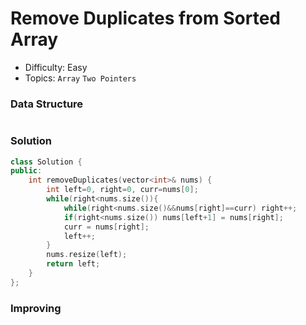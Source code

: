 # Remove Duplicates from Sorted Array
- Difficulty: Easy
- Topics: `Array` `Two Pointers`

### Data Structure
``` cpp
```

### Solution
``` cpp
class Solution {
public:
    int removeDuplicates(vector<int>& nums) {
        int left=0, right=0, curr=nums[0];
        while(right<nums.size()){
            while(right<nums.size()&&nums[right]==curr) right++;
            if(right<nums.size()) nums[left+1] = nums[right];
            curr = nums[right];
            left++;
        }
        nums.resize(left);
        return left;
    }
};
```

### Improving
``` cpp
```